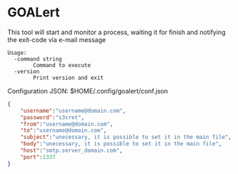 # GOALert
This tool will start and monitor a process, waiting it for finish and notifying the exit-code via e-mail message
```
Usage:
  -command string
    	Command to execute
  -version
    	Print version and exit
```

Configuration JSON: $HOME/.config/goalert/conf.json
```json
{
	"username":"username@domain.com",
	"password":"s3cret",
	"from":"username@domain.com",
	"to":"username@domain.com",
	"subject":"unecessary, it is possible to set it in the main file",
	"body":"unecessary, it is possible to set it in the main file",
	"host":"smtp.server_domain.com",
	"port":1337
}
```
